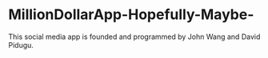 # MillionDollarApp-Hopefully-Maybe-
This social media app is founded and programmed by John Wang and David Pidugu. 
